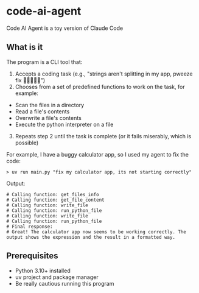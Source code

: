# code-ai-agent
Code AI Agent is a toy version of Claude Code

## What is it
The program  is a CLI tool that:

1. Accepts a coding task (e.g., "strings aren't splitting in my app, pweeze fix 🥺👉🏽👈🏽")
2. Chooses from a set of predefined functions to work on the task, for example:
* Scan the files in a directory
* Read a file's contents
* Overwrite a file's contents
* Execute the python interpreter on a file
3. Repeats step 2 until the task is complete (or it fails miserably, which is possible)

For example, I have a buggy calculator app, so I used my agent to fix the code:
```
> uv run main.py "fix my calculator app, its not starting correctly"
```
Output:
```
# Calling function: get_files_info
# Calling function: get_file_content
# Calling function: write_file
# Calling function: run_python_file
# Calling function: write_file
# Calling function: run_python_file
# Final response:
# Great! The calculator app now seems to be working correctly. The output shows the expression and the result in a formatted way.
```

## Prerequisites
* Python 3.10+ installed
* uv project and package manager
* Be really cautious running this program